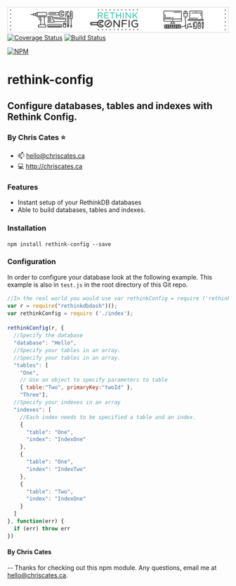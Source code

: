 ![rethink-config](./rethink-config-banner.png)
[![Coverage Status](https://coveralls.io/repos/github/ChrisCates/rethink-config/badge.svg?branch=master)](https://coveralls.io/github/ChrisCates/rethink-config?branch=master)
[![Build Status](https://travis-ci.org/ChrisCates/rethink-config.svg?branch=master)](https://travis-ci.org/ChrisCates/rethink-config)

[![NPM](https://nodei.co/npm/rethink-config.png)](https://nodei.co/npm/rethink-config/)

# rethink-config
## Configure databases, tables and indexes with Rethink Config.
### By Chris Cates :star:
- :mailbox: hello@chriscates.ca
- :computer: http://chriscates.ca

### Features
- Instant setup of your RethinkDB databases
- Able to build databases, tables and indexes.

### Installation
`npm install rethink-config --save`

### Configuration
In order to configure your database look at the following example. This example is also in `test.js` in the root directory of this Git repo.

```javascript
//In the real world you would use var rethinkConfig = require ('rethink-config');
var r = require("rethinkdbdash")();
var rethinkConfig = require ('./index');

rethinkConfig(r, {
  //Specify the database
  "database": "Hello",
  //Specify your tables in an array.
  //Specify your tables in an array.
  "tables": [
    "One",
    // Use an object to specify parameters to table
    { table:"Two", primaryKey:"twoId" },
    "Three"],
  //Specify your indexes in an array
  "indexes": [
    //Each index needs to be specified a table and an index.
    {
      "table": "One",
      "index": "IndexOne"
    },
    {
      "table": "One",
      "index": "IndexTwo"
    },
    {
      "table": "Two",
      "index": "IndexOne"
    }
  ]
}, function(err) {
  if (err) throw err
})
```


#### By Chris Cates
-- Thanks for checking out this npm module. Any questions, email me at hello@chriscates.ca.
